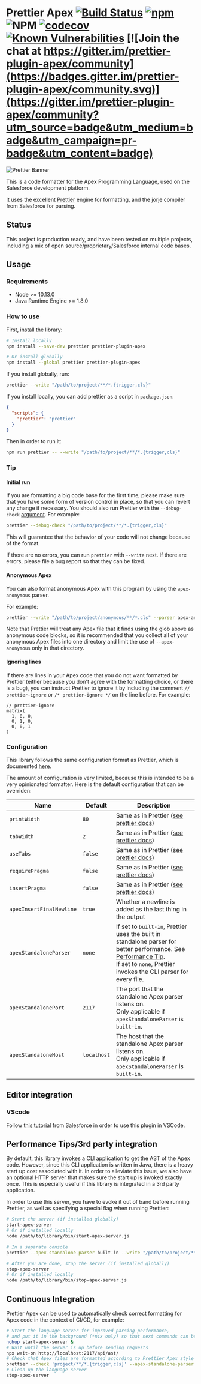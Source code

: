 # Prettier Apex [![Build Status](https://github.com/dangmai/prettier-plugin-apex/workflows/Tests%20and%20Deployments/badge.svg)](https://github.com/dangmai/prettier-plugin-apex/actions?query=workflow%3A%22Tests+and+Deployments%22) [![npm](https://img.shields.io/npm/v/prettier-plugin-apex.svg)](https://www.npmjs.com/package/prettier-plugin-apex) ![NPM](https://img.shields.io/npm/l/prettier-plugin-apex.svg) [![codecov](https://codecov.io/gh/dangmai/prettier-plugin-apex/branch/master/graph/badge.svg)](https://codecov.io/gh/dangmai/prettier-plugin-apex) [![Known Vulnerabilities](https://snyk.io/test/github/dangmai/prettier-plugin-apex/badge.svg)](https://snyk.io/test/github/dangmai/prettier-plugin-apex) [![Join the chat at https://gitter.im/prettier-plugin-apex/community](https://badges.gitter.im/prettier-plugin-apex/community.svg)](https://gitter.im/prettier-plugin-apex/community?utm_source=badge&utm_medium=badge&utm_campaign=pr-badge&utm_content=badge)

![Prettier Banner](https://raw.githubusercontent.com/prettier/prettier-logo/master/images/prettier-banner-light.png)

This is a code formatter for the Apex Programming Language,
used on the Salesforce development platform.

It uses the excellent [Prettier](https://prettier.io/) engine for formatting,
and the jorje compiler from Salesforce for parsing.

## Status

This project is production ready, and have been tested on multiple projects,
including a mix of open source/proprietary/Salesforce internal code bases.

## Usage

### Requirements

- Node >= 10.13.0
- Java Runtime Engine >= 1.8.0

### How to use

First, install the library:

```bash
# Install locally
npm install --save-dev prettier prettier-plugin-apex

# Or install globally
npm install --global prettier prettier-plugin-apex
```

If you install globally, run:

```bash
prettier --write "/path/to/project/**/*.{trigger,cls}"
```

If you install locally, you can add prettier as a script in `package.json`:

```json
{
  "scripts": {
    "prettier": "prettier"
  }
}
```

Then in order to run it:

```bash
npm run prettier -- --write "/path/to/project/**/*.{trigger,cls}"
```

### Tip

#### Initial run

If you are formatting a big code base for the first time,
please make sure that you have some form of version control in place,
so that you can revert any change if necessary.
You should also run Prettier with the `--debug-check` [argument](https://prettier.io/docs/en/cli.html#debug-check).
For example:

```bash
prettier --debug-check "/path/to/project/**/*.{trigger,cls}"
```

This will guarantee that the behavior of your code will not change because of
the format.

If there are no errors, you can run `prettier` with `--write` next.
If there are errors, please file a bug report so that they can be fixed.

#### Anonymous Apex

You can also format anonymous Apex with this program by using the
`apex-anonymous` parser.

For example:

```bash
prettier --write "/path/to/project/anonymous/**/*.cls" --parser apex-anonymous
```

Note that Prettier will treat any Apex file that it finds using the glob above
as anonymous code blocks,
so it is recommended that you collect all of your anonymous Apex files into
one directory and limit the use of `--apex-anonymous` only in that directory.

#### Ignoring lines

If there are lines in your Apex code that you do not want formatted by Prettier
(either because you don't agree with the formatting choice,
or there is a bug), you can instruct Prettier to ignore it by including the comment
`// prettier-ignore` or `/* prettier-ignore */` on the line before. For example:

```
// prettier-ignore
matrix(
  1, 0, 0,
  0, 1, 0,
  0, 0, 1
)
```

### Configuration

This library follows the same configuration format as Prettier,
which is documented [here](https://prettier.io/docs/en/configuration.html).

The amount of configuration is very limited,
because this is intended to be a very opinionated formatter.
Here is the default configuration that can be overriden:

| Name                     | Default     | Description                                                                                                                                                                                                                    |
| ------------------------ | ----------- | ------------------------------------------------------------------------------------------------------------------------------------------------------------------------------------------------------------------------------ |
| `printWidth`             | `80`        | Same as in Prettier ([see prettier docs](https://prettier.io/docs/en/options.html#print-width))                                                                                                                                |
| `tabWidth`               | `2`         | Same as in Prettier ([see prettier docs](https://prettier.io/docs/en/options.html#tab-width))                                                                                                                                  |
| `useTabs`                | `false`     | Same as in Prettier ([see prettier docs](https://prettier.io/docs/en/options.html#tabs))                                                                                                                                       |
| `requirePragma`          | `false`     | Same as in Prettier ([see prettier docs](https://prettier.io/docs/en/options.html#require-pragma))                                                                                                                             |
| `insertPragma`           | `false`     | Same as in Prettier ([see prettier docs](https://prettier.io/docs/en/options.html#insert-pragma))                                                                                                                              |
| `apexInsertFinalNewline` | `true`      | Whether a newline is added as the last thing in the output                                                                                                                                                                     |
| `apexStandaloneParser`   | `none`      | If set to `built-in`, Prettier uses the built in standalone parser for better performance. See [Performance Tip](#performance-tips3rd-party-integration).<br>If set to `none`, Prettier invokes the CLI parser for every file. |
| `apexStandalonePort`     | `2117`      | The port that the standalone Apex parser listens on.<br>Only applicable if `apexStandaloneParser` is `built-in`.                                                                                                               |
| `apexStandaloneHost`     | `localhost` | The host that the standalone Apex parser listens on.<br>Only applicable if `apexStandaloneParser` is `built-in`.                                                                                                               |

## Editor integration

### VScode

Follow [this tutorial](https://forcedotcom.github.io/salesforcedx-vscode/articles/getting-started/prettier) from Salesforce in order to use this plugin in VSCode.

## Performance Tips/3rd party integration

By default,
this library invokes a CLI application to get the AST of the Apex code.
However, since this CLI application is written in Java,
there is a heavy start up cost associated with it.
In order to alleviate this issue,
we also have an optional HTTP server
that makes sure the start up is invoked exactly once.
This is especially useful if this library is integrated in a 3rd party application.

In order to use this server,
you have to evoke it out of band before running Prettier,
as well as specifying a special flag when running Prettier:

```bash
# Start the server (if installed globally)
start-apex-server
# Or if installed locally
node /path/to/library/bin/start-apex-server.js

# In a separate console
prettier --apex-standalone-parser built-in --write "/path/to/project/**/*.{trigger,cls}"

# After you are done, stop the server (if installed globally)
stop-apex-server
# Or if installed locally
node /path/to/library/bin/stop-apex-server.js
```

## Continuous Integration

Prettier Apex can be used to automatically check correct formatting for Apex code
in the context of CI/CD, for example:

```bash
# Start the language server for improved parsing performance,
# and put it in the background (*nix only) so that next commands can be run.
nohup start-apex-server &
# Wait until the server is up before sending requests
npx wait-on http://localhost:2117/api/ast/
# Check that Apex files are formatted according to Prettier Apex style
prettier --check 'project/**/*.{trigger,cls}' --apex-standalone-parser built-in
# Clean up the language server
stop-apex-server
```
